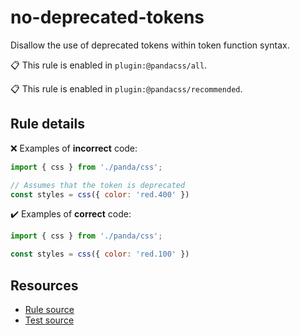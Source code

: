 [//]: # (This file is generated by eslint-docgen. Do not edit it directly.)

# no-deprecated-tokens

Disallow the use of deprecated tokens within token function syntax.

📋 This rule is enabled in `plugin:@pandacss/all`.

📋 This rule is enabled in `plugin:@pandacss/recommended`.

## Rule details

❌ Examples of **incorrect** code:
```js
import { css } from './panda/css';

// Assumes that the token is deprecated
const styles = css({ color: 'red.400' })
```

✔️ Examples of **correct** code:
```js
import { css } from './panda/css';

const styles = css({ color: 'red.100' })
```

## Resources

* [Rule source](/plugin/src/rules/no-deprecated-tokens.ts)
* [Test source](/plugin/tests/no-deprecated-tokens.test.ts)
